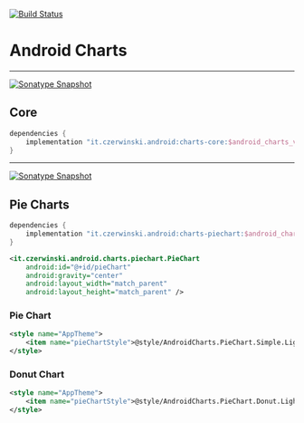 [![Build Status](https://travis-ci.org/sczerwinski/android-charts.svg?branch=develop)](https://travis-ci.org/sczerwinski/android-charts)

# Android Charts

---

[![Sonatype Snapshot](https://img.shields.io/nexus/s/https/oss.sonatype.org/it.czerwinski.android/charts-core.svg)](https://oss.sonatype.org/content/repositories/snapshots/it/czerwinski/android/charts-core/)

## Core

```groovy
dependencies {
    implementation "it.czerwinski.android:charts-core:$android_charts_version"
}
```

---

[![Sonatype Snapshot](https://img.shields.io/nexus/s/https/oss.sonatype.org/it.czerwinski.android/charts-piechart.svg)](https://oss.sonatype.org/content/repositories/snapshots/it/czerwinski/android/charts-piechart/)

## Pie Charts

```groovy
dependencies {
    implementation "it.czerwinski.android:charts-piechart:$android_charts_version"
}
```

```xml
<it.czerwinski.android.charts.piechart.PieChart
    android:id="@+id/pieChart"
    android:gravity="center"
    android:layout_width="match_parent"
    android:layout_height="match_parent" />
```

### Pie Chart

```xml
<style name="AppTheme">
    <item name="pieChartStyle">@style/AndroidCharts.PieChart.Simple.LightTheme</item>
</style>
```

### Donut Chart

```xml
<style name="AppTheme">
    <item name="pieChartStyle">@style/AndroidCharts.PieChart.Donut.LightTheme</item>
</style>
```
